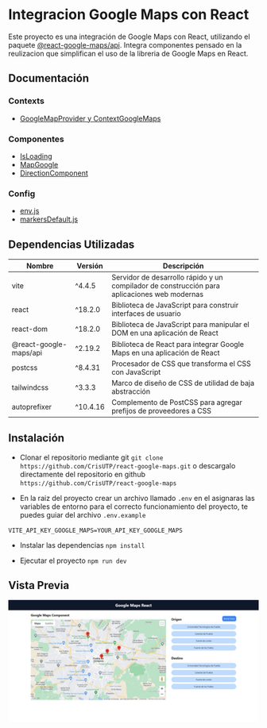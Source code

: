 # Integracion Google Maps con React
Este proyecto es una integración de Google Maps con React, utilizando el paquete [@react-google-maps/api](https://www.npmjs.com/package/@react-google-maps/api).
Integra componentes pensado en la reulizacion que simplifican el uso de la libreria de Google Maps en React.

## Documentación	
### Contexts
- [GoogleMapProvider y ContextGoogleMaps](./doc/contexts/ContextGoogleMaps.md)

### Componentes
- [IsLoading](./doc/components/IsLoading.md)
- [MapGoogle](./doc/components/MapGoogle.md)
- [DirectionComponent](./doc/components/DirectionComponent.md)

### Config
- [env.js](./doc/config/env.md)
- [markersDefault.js](./doc/config/markersDefault.md)



## Dependencias Utilizadas
| Nombre | Versión | Descripción |
| --- | --- | --- |
| vite | ^4.4.5 | Servidor de desarrollo rápido y un compilador de construcción para aplicaciones web modernas |
| react | ^18.2.0 | Biblioteca de JavaScript para construir interfaces de usuario |
| react-dom | ^18.2.0 | Biblioteca de JavaScript para manipular el DOM en una aplicación de React |
| @react-google-maps/api | ^2.19.2 | Biblioteca de React para integrar Google Maps en una aplicación de React |
| postcss | ^8.4.31 | Procesador de CSS que transforma el CSS con JavaScript |
| tailwindcss | ^3.3.3 | Marco de diseño de CSS de utilidad de baja abstracción |
| autoprefixer | ^10.4.16 | Complemento de PostCSS para agregar prefijos de proveedores a CSS |

## Instalación
- Clonar el repositorio mediante git `git clone https://github.com/CrisUTP/react-google-maps.git` o descargalo directamente del repositorio en github `https://github.com/CrisUTP/react-google-maps`

- En la raiz del proyecto crear un archivo llamado `.env` en el asignaras las variables de entorno para el correcto funcionamiento del proyecto, te puedes guiar del archivo `.env.example`

```
VITE_API_KEY_GOOGLE_MAPS=YOUR_API_KEY_GOOGLE_MAPS
```

- Instalar las dependencias `npm install`

- Ejecutar el proyecto `npm run dev`

## Vista Previa
![Vista Previa](./doc/assets/inicio-app.jpeg)
